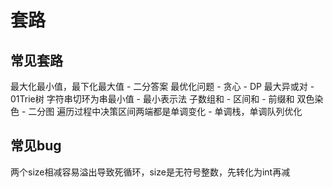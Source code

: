 # 套路

## 常见套路

最大化最小值，最下化最大值 - 二分答案
最优化问题 - 贪心 - DP
最大异或对 - 01Trie树
字符串切环为串最小值 - 最小表示法
子数组和 - 区间和 - 前缀和
双色染色 - 二分图
遍历过程中决策区间两端都是单调变化 - 单调栈，单调队列优化

## 常见bug
两个size相减容易溢出导致死循环，size是无符号整数，先转化为int再减